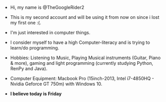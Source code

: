 - Hi, my name is @TheGoogleRider2 
- This is my second account and will be using it from now on since i lost my first one :(.
- I'm just interested in computer things. 
- I consider myself to have a high Computer-literacy and is trying to learn/do programming.
- Hobbies: Listening to Music, Playing Musical instruments (Guitar, Piano & more), gaming and light programming (currently studying Python, RenPy and Java).

- Computer Equipment:
 Macbook Pro (15inch-2013, Intel i7-4850HQ - Nvidia Geforce GT 750m) with Windows 10.

- **I believe today is Friday**


<!---
TheGoogleRider2/TheGoogleRider2 is a ✨ special ✨ repository because its `README.md` (this file) appears on your GitHub profile.
You can click the Preview link to take a look at your changes.
--->
